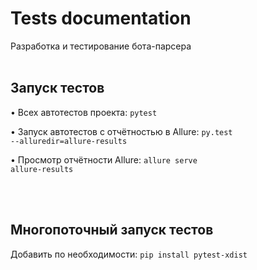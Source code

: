 # Tests documentation
Разработка и тестирование бота-парсера
<br /> <br />


## Запуск тестов
• Всех автотестов проекта: <code>pytest</code>

• Запуск автотестов с отчётностью в Allure: <code>py.test --alluredir=allure-results</code>

• Просмотр отчётности Allure: <code>allure serve allure-results</code>

<!--
• Тестов модуля: <code>pytest test_mod.py</code>

• Запуск тестов из директории: <code>pytest testing/</code>
-->
<br /> <br />


## Многопоточный запуск тестов
Добавить по необходимости: <code>pip install pytest-xdist</code>
<br /> <br />
